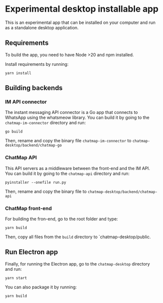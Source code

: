 # Experimental desktop installable app

This is an experimental app that can be installed on your computer and run as
a standalone desktop application.

## Requirements

To build the app, you need to have Node >20 and npm installed.

Install requirements by running:

`yarn install`

## Building backends

### IM API connector

The instant messaging API connector is a Go app that connects to WhatsApp using the whatsmeow
library. You can build it by going to the `chatmap-im-connector` directory and run:

`go build`

Then, rename and copy the binary file `chatmap-im-connector` to `chatmap-desktop/backend/chatmap-go`

### ChatMap API

This API servers as a middleware between the front-end and the IM API. You can build it
by going to the `chatmap-api` directory and run:

`pyinstaller --onefile run.py`

Then, rename and copy the binary file to `chatmap-desktop/backend/chatmap-api`

### ChatMap front-end

For building the fron-end, go to the root folder and type:

`yarn build`

Then, copy all files from the `build` directory to `chatmap-desktop/public.

## Run Electron app

Finally, for running the Electron app, go to the `chatmap-desktop` directory and run:

`yarn start`

You can also package it by running:

`yarn build`

